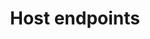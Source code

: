 ---
title: Host endpoints
show_read_time: false
show_toc: false
redirect_from: latest/reference/host-endpoints/index
canonical_url: 'https://docs.projectcalico.org/v3.9/reference/host-endpoints/index'
---